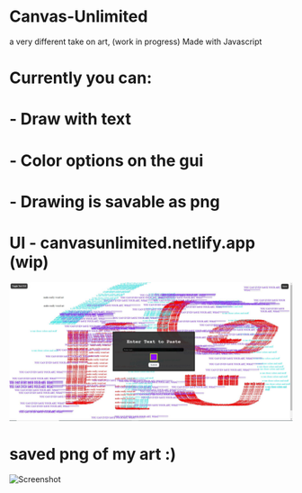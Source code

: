 # Canvas-Unlimited
a very different take on art, (work in progress)
Made with Javascript

# Currently you can:
# - Draw with text
# - Color options on the gui
# - Drawing is savable as png
# UI - canvasunlimited.netlify.app (wip)
![Screenshot](test.jpg)

# saved png of my art :)
![Screenshot](canvas-unlimited.jpg)
